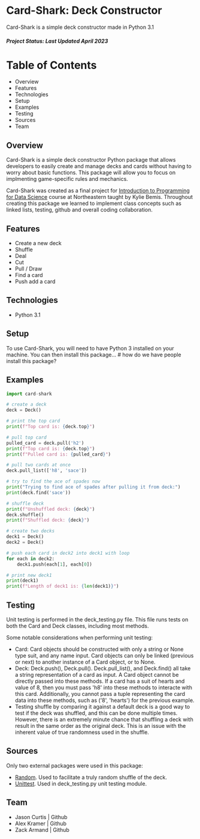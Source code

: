 # Card-Shark: Deck Constructor
Card-Shark is a simple deck constructor made in Python 3.1
##### Project Status: Last Updated April 2023
# Table of Contents
- Overview
- Features
- Technologies
- Setup
- Examples
- Testing
- Sources
- Team

## Overview
Card-Shark is a simple deck constructor Python package that allows developers to easily create and manage decks and cards without having to worry about basic functions. This package will allow you to focus on implmenting game-specific rules and mechanics.

Card-Shark was created as a final project for [Introduction to Programming for Data Science](https://kuwisdelu.github.io/ds5010-spring23.html) course at Northeastern taught by Kylie Bemis. Throughout creating this package we learned to implement class concepts such as linked lists, testing, github and overall coding collaboration. 



## Features
- Create a new deck
- Shuffle
- Deal
- Cut
- Pull / Draw
- Find a card
- Push add a card

## Technologies
- Python 3.1

## Setup
To use Card-Shark, you will need to have Python 3 installed on your machine. You can then install this package... # how do we have people install this package?

## Examples
```python
import card-shark

# create a deck
deck = Deck()

# print the top card
print(f"Top card is: {deck.top}")

# pull top card
pulled_card = deck.pull('h2')
print(f"Top card is: {deck.top}")
print(f"Pulled card is: {pulled_card}")

# pull two cards at once
deck.pull_list(['h8', 'sace'])

# try to find the ace of spades now
print("Trying to find ace of spades after pulling it from deck:")
print(deck.find('sace'))

# shuffle deck
print(f"Unshuffled deck: {deck}")
deck.shuffle()
print(f"Shuffled deck: {deck}")

# create two decks
deck1 = Deck()
deck2 = Deck()

# push each card in deck2 into deck1 with loop
for each in deck2:
    deck1.push(each[1], each[0])

# print new deck1
print(deck1)
print(f"Length of deck1 is: {len(deck1)}")
```


## Testing
Unit testing is performed in the deck_testing.py file. This file runs tests on both the Card and Deck classes, including most methods. 

Some notable considerations when performing unit testing:
- Card: Card objects should be constructed with only a string or None type suit, and any name input. Card objects can only be linked (previous or next) to another instance of a Card object, or to None. 
- Deck: Deck.push(), Deck.pull(). Deck.pull_list(), and Deck.find() all take a string representation of a card as input. A Card object cannot be directly passed into these methods. If a card has a suit of hearts and value of 8, then you must pass 'h8' into these methods to interacte with this card. Additionally, you cannot pass a tuple representing the card data into these methods, such as ('8', 'hearts') for the previous example. 
- Testing shuffle by comparing it against a default deck is a good way to test if the deck was shuffled, and this can be done multiple times. However, there is an extremely minute chance that shuffling a deck with result in the same order as the original deck. This is an issue with the inherent value of true randomness used in the shuffle. 

## Sources
Only two external packages were used in this package: 
- [Random][rand]. Used to facilitate a truly random shuffle of the deck.
- [Unittest][unit]. Used in deck_testing.py unit testing module.


[rand]: https://github.com/python/cpython/blob/3.11/Lib/random.py
[unit]: https://docs.python.org/3/library/unittest.html#module-unittest

## Team
- Jason Curtis | Github
- Alex Kramer | Github
- Zack Armand | Github
